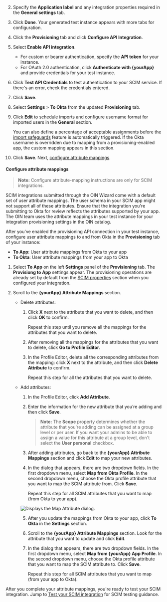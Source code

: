 2. Specify the **Application label** and any integration properties required in the **General settings** tab.
3. Click **Done**. Your generated test instance appears with more tabs for configuration.
4. Click the **Provisioning** tab and click **Configure API Integration**.
5. Select **Enable API integration**.
   * For custom or bearer authentication, specify the **API token** for your instance.
   * For OAuth 2.0 authentication, click **Authenticate with {yourApp}** and provide credentials for your test instance.
1. Click **Test API Credentials** to test authentication to your SCIM service. If there's an error, check the credentials entered.
1. Click **Save**.
1. Select **Settings** > **To Okta** from the updated **Provisioning** tab.
1. Click **Edit** to schedule imports and configure username format for imported users in the **General** section.

   You can also define a percentage of acceptable assignments before the [import safeguards](https://help.okta.com/okta_help.htm?id=csh-eu-import-safeguard) feature is automatically triggered. If the Okta username is overridden due to mapping from a provisioning-enabled app, the custom mapping appears in this section.

1. Click **Save**. Next, [configure attribute mappings](#configure-attribute-mappings).

#### Configure attribute mappings

> **Note:** Configure attribute-mapping instructions are only for SCIM integrations.

SCIM integrations submitted through the OIN Wizard come with a default set of user attribute mappings. The user schema in your SCIM app might not support all of these attributes. Ensure that the integration you're submitting to Okta for review reflects the attributes supported by your app. The OIN team uses the attribute mappings in your test instance for your integration provisioning settings in the OIN catalog.

After you've enabled the provisioning API connection in your test instance, configure user attribute mappings to and from Okta in the **Provisioning** tab of your instance:

* **To App**: User attribute mappings from Okta to your app
* **To Okta**: User attribute mappings from your app to Okta

1. Select **To App** on the left **Settings** panel of the **Provisioning** tab.
  The **Provisiong to App** settings appear. The provisioning operations are already set by default from the [SCIM properties](#properties) section when you configured your integration.

1. Scroll to the **{yourApp} Attribute Mappings** section.

   * Delete attributes:
     1. Click **X** next to the attribute that you want to delete, and then click **OK** to confirm.

        Repeat this step until you remove all the mappings for the attributes that you want to delete.

     1. After removing all the mappings for the attributes that you want to delete, click **Go to Profile Editor**.

     1. In the Profile Editor, delete all the corresponding attributes from the mapping: click **X** next to the attribute, and then click **Delete Attribute** to confirm.

        Repeat this step for all the attributes that you want to delete.

   * Add attributes:

     1. In the Profile Editor, click **Add Attribute**.

     1. Enter the information for the new attribute that you’re adding and then click **Save**.

        > **Note:** The **Scope** property determines whether the attribute that you're adding can be assigned at a group level or per user. If you want your admins to be able to assign a value for this attribute at a group level, don't select the **User personal** checkbox.

     1. After adding attributes, go back to the **{yourApp} Attribute Mappings** section and click **Edit** to map your new attributes.

     1. In the dialog that appears, there are two dropdown fields. In the first dropdown menu, select **Map from Okta Profile**. In the second dropdown menu, choose the Okta profile attribute that you want to map the SCIM attribute from. Click **Save**.

          Repeat this step for all SCIM attributes that you want to map (from Okta to your app).

     <div class="three-quarter border">

     ![Displays the Map Attribute dialog.](/img/oin/scim_check-attributes-14.png)

     </div>

     5. After you update the mappings from Okta to your app, click **To Okta** in the **Settings** section.

     6. Scroll to the **{yourApp} Attribute Mappings** section. Look for the attribute that you want to update and click **Edit**.

     7. In the dialog that appears, there are two dropdown fields. In the first dropdown menu, select **Map from {yourApp} App Profile**. In the second dropdown menu, choose the Okta profile attribute that you want to map the SCIM attribute to. Click **Save**.

          Repeat this step for all SCIM attributes that you want to map (from your app to Okta).

After you complete your attribute mappings, you're ready to test your SCIM integration. Jump to [Test your SCIM integration](#test-your-scim-integration) for SCIM testing guidance.
